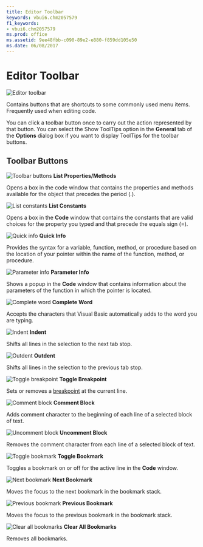 ```yaml
---
title: Editor Toolbar
keywords: vbui6.chm2057579
f1_keywords:
- vbui6.chm2057579
ms.prod: office
ms.assetid: 9ee48fbb-c090-89e2-e880-f859dd105e50
ms.date: 06/08/2017
---
```



# Editor Toolbar


![Editor toolbar](../../../images/ebarvbe_ZA01201600.gif)



Contains buttons that are shortcuts to some commonly used menu items. Frequently used when editing code.

You can click a toolbar button once to carry out the action represented by that button. You can select the Show ToolTips option in the  **General** tab of the **Options** dialog box if you want to display ToolTips for the toolbar buttons.


## Toolbar Buttons


![Toolbar buttons](../../../images/tbr_selm_ZA01201741.gif) **List Properties/Methods**

Opens a box in the code window that contains the properties and methods available for the object that precedes the period (.).


![List constants](../../../images/tbr_selc_ZA01201740.gif) **List Constants**

Opens a box in the  **Code** window that contains the constants that are valid choices for the property you typed and that precede the equals sign (=).


![Quick info](../../../images/tbr_qtip_ZA01201732.gif) **Quick Info**

Provides the syntax for a variable, function, method, or procedure based on the location of your pointer within the name of the function, method, or procedure.


![Parameter info](../../../images/tbr_ptip_ZA01201731.gif) **Parameter Info**

Shows a popup in the  **Code** window that contains information about the parameters of the function in which the pointer is located.


![Complete word](../../../images/tbr_cwrd_ZA01201695.gif) **Complete Word**

Accepts the characters that Visual Basic automatically adds to the word you are typing.


![Indent](../../../images/tbr_inde_ZA01201711.gif) **Indent**

Shifts all lines in the selection to the next tab stop.


![Outdent](../../../images/tbr_outd_ZA01201721.gif) **Outdent**

Shifts all lines in the selection to the previous tab stop.


![Toggle breakpoint](../../../images/tbr_bkpt_ZA01201681.gif) **Toggle Breakpoint**

Sets or removes a [breakpoint](../../Glossary/vbe-glossary.md#breakpoint) at the current line.


![Comment block](../../../images/tbr_comt_ZA01201691.gif) **Comment Block**

Adds comment character to the beginning of each line of a selected block of text.


![Uncomment block](../../../images/tbr_uncm_ZA01201761.gif) **Uncomment Block**

Removes the comment character from each line of a selected block of text.


![Toggle bookmark](../../../images/tbr_tbmk_ZA01201753.gif) **Toggle Bookmark**

Toggles a bookmark on or off for the active line in the  **Code** window.


![Next bookmark](../../../images/tbr_nxtb_ZA01201717.gif) **Next Bookmark**

Moves the focus to the next bookmark in the bookmark stack.


![Previous bookmark](../../../images/tbr_prvb_ZA01201729.gif) **Previous Bookmark**

Moves the focus to the previous bookmark in the bookmark stack.


![Clear all bookmarks](../../../images/tbr_clrb_ZA01201687.gif) **Clear All Bookmarks**

Removes all bookmarks.


